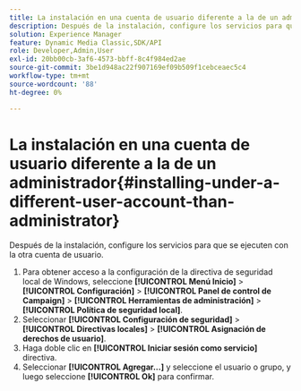 ```yaml
---
title: La instalación en una cuenta de usuario diferente a la de un administrador
description: Después de la instalación, configure los servicios para que se ejecuten con la otra cuenta de usuario.
solution: Experience Manager
feature: Dynamic Media Classic,SDK/API
role: Developer,Admin,User
exl-id: 20bb00cb-3af6-4573-bbff-8c4f984ed2ae
source-git-commit: 3be1d948ac22f907169ef09b509f1cebceaec5c4
workflow-type: tm+mt
source-wordcount: '88'
ht-degree: 0%

---
```


# La instalación en una cuenta de usuario diferente a la de un administrador{#installing-under-a-different-user-account-than-administrator}

Después de la instalación, configure los servicios para que se ejecuten con la otra cuenta de usuario.

1. Para obtener acceso a la configuración de la directiva de seguridad local de Windows, seleccione **[!UICONTROL Menú Inicio]** > **[!UICONTROL Configuración]** > **[!UICONTROL Panel de control de Campaign]** > **[!UICONTROL Herramientas de administración]** > **[!UICONTROL Política de seguridad local]**.
1. Seleccionar **[!UICONTROL Configuración de seguridad]** > **[!UICONTROL Directivas locales]** > **[!UICONTROL Asignación de derechos de usuario]**.
1. Haga doble clic en **[!UICONTROL Iniciar sesión como servicio]** directiva.
1. Seleccionar **[!UICONTROL Agregar...]** y seleccione el usuario o grupo, y luego seleccione **[!UICONTROL Ok]** para confirmar.
